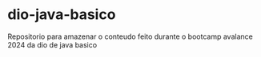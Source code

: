 # dio-java-basico
Repositorio para amazenar o conteudo feito durante o bootcamp avalance 2024 da dio de java basico
